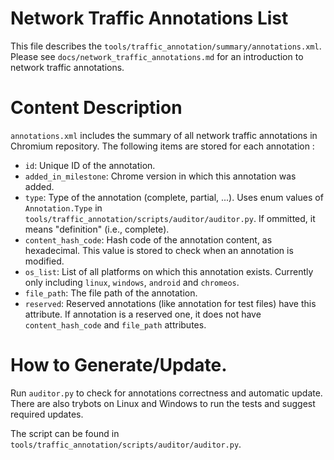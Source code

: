 # Network Traffic Annotations List
This file describes the `tools/traffic_annotation/summary/annotations.xml`.
Please see `docs/network_traffic_annotations.md` for an introduction to network
traffic annotations.

# Content Description
`annotations.xml` includes the summary of all network traffic annotations in
Chromium repository.
The following items are stored for each annotation :
* `id`: Unique ID of the annotation.
* `added_in_milestone`: Chrome version in which this annotation was added.
* `type`: Type of the annotation (complete, partial, ...). Uses enum values
    of `Annotation.Type` in
    `tools/traffic_annotation/scripts/auditor/auditor.py`. If ommitted, it means
    "definition" (i.e., complete).
* `content_hash_code`: Hash code of the annotation content, as hexadecimal. This
    value is stored to check when an annotation is modified.
* `os_list`: List of all platforms on which this annotation exists.
    Currently only including `linux`, `windows`, `android` and `chromeos`.
* `file_path`: The file path of the annotation.
* `reserved`: Reserved annotations (like annotation for test files) have this
    attribute. If annotation is a reserved one, it does not have
  `content_hash_code` and `file_path` attributes.

# How to Generate/Update.
Run `auditor.py` to check for annotations correctness and
automatic update. There are also trybots on Linux and Windows to run the tests
and suggest required updates.

The script can be found in
`tools/traffic_annotation/scripts/auditor/auditor.py`.
